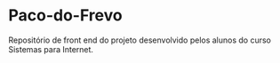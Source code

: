 # Paco-do-Frevo
Repositório de front end do projeto desenvolvido pelos alunos do curso Sistemas para Internet.
